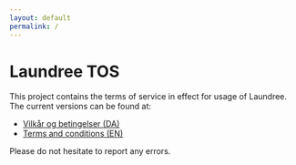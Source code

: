 ```yaml
---
layout: default
permalink: /
---
```


# Laundree TOS

This project contains the terms of service in effect for usage of Laundree. The current versions can be found at:

* [Vilkår og betingelser (DA)](da_v1.md)
* [Terms and conditions (EN)](en_v1.md)

Please do not hesitate to report any errors.
